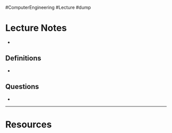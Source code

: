 #ComputerEngineering #Lecture #dump

# Lecture Notes
- 


## Definitions
- 

## Questions
- 

---
# Resources 